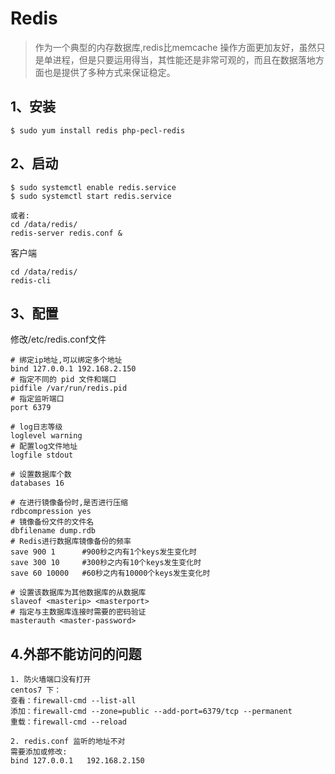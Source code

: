 # Redis
> 作为一个典型的内存数据库,redis比memcache 操作方面更加友好，虽然只是单进程，但是只要运用得当，其性能还是非常可观的，而且在数据落地方面也是提供了多种方式来保证稳定。

## 1、安装

````
$ sudo yum install redis php-pecl-redis
````

## 2、启动

````
$ sudo systemctl enable redis.service
$ sudo systemctl start redis.service

或者:
cd /data/redis/
redis-server redis.conf &
````
客户端
```
cd /data/redis/
redis-cli
```

## 3、配置

修改/etc/redis.conf文件

````
# 绑定ip地址,可以绑定多个地址
bind 127.0.0.1 192.168.2.150
# 指定不同的 pid 文件和端口
pidfile /var/run/redis.pid
# 指定监听端口
port 6379

# log日志等级
loglevel warning
# 配置log文件地址
logfile stdout

# 设置数据库个数
databases 16

# 在进行镜像备份时,是否进行压缩
rdbcompression yes
# 镜像备份文件的文件名
dbfilename dump.rdb
# Redis进行数据库镜像备份的频率
save 900 1      #900秒之内有1个keys发生变化时
save 300 10     #300秒之内有10个keys发生变化时
save 60 10000   #60秒之内有10000个keys发生变化时

# 设置该数据库为其他数据库的从数据库
slaveof <masterip> <masterport>
# 指定与主数据库连接时需要的密码验证
masterauth <master-password>
````

## 4.外部不能访问的问题
```
1. 防火墙端口没有打开
centos7 下：
查看：firewall-cmd --list-all
添加：firewall-cmd --zone=public --add-port=6379/tcp --permanent
重载：firewall-cmd --reload

2. redis.conf 监听的地址不对
需要添加或修改:
bind 127.0.0.1   192.168.2.150
```
